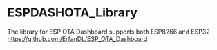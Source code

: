 # ESPDASHOTA_Library
The library for ESP OTA Dashboard supports both ESP8266 and ESP32
https://github.com/ErfanDL/ESP_OTA_Dashboard
